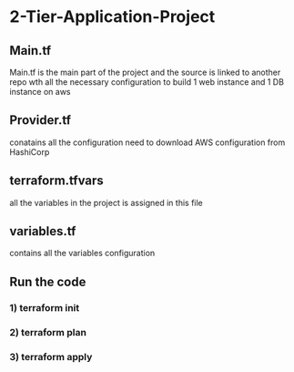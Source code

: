 # 2-Tier-Application-Project

## Main.tf
Main.tf is the main part of the project and the source is linked to another repo wth all the necessary configuration to build 1 web instance and 1 DB instance on aws

## Provider.tf
conatains all the configuration need to download AWS configuration from HashiCorp

## terraform.tfvars
all the variables in the project is assigned in this file

## variables.tf
contains all the variables configuration

## Run the code
### 1) terraform init
### 2) terraform plan
### 3) terraform apply
